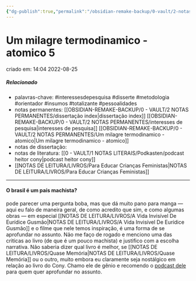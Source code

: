 ```yaml
---
{"dg-publish":true,"permalink":"/obsidian-remake-backup/0-vault/2-notas-permanentes/um-milagre-termodinamico-atomico-5/","tags":["permanente","interessesdepesquisa","disserte","metodologia","orientador","insumos","totalizante","pessoalidades"],"dgHomeLink":true,"dgShowLocalGraph":true,"dgShowFileTree":true,"dgEnableSearch":true,"noteIcon":""}
---
```



# Um milagre termodinamico - atomico 5
criado em: 14:04 2022-08-25

##### Relacionado
- palavras-chave: #interessesdepesquisa  #disserte #metodologia #orientador #insumos #totalizante #pessoalidades 
- notas permanentes: [[OBSIDIAN-REMAKE-BACKUP/0 - VAULT/2 NOTAS PERMANENTES/dissertação index\|dissertação index]] [[OBSIDIAN-REMAKE-BACKUP/0 - VAULT/2 NOTAS PERMANENTES/interesses de pesquisa\|interesses de pesquisa]] [[OBSIDIAN-REMAKE-BACKUP/0 - VAULT/2 NOTAS PERMANENTES/Um milagre termodinamico - atomico\|Um milagre termodinamico - atomico]]
- notas de dissertação:
- notas de literatura: [[0 - VAULT/1 NOTAS LITERAIS/Podkasten/podcast heitor cony\|podcast heitor cony]]
- [[NOTAS DE LEITURA/LIVROS/Para Educar Crianças Feministas\|NOTAS DE LEITURA/LIVROS/Para Educar Crianças Feministas]]


---

#### O brasil é um país machista? 
pode parecer uma pergunta boba, mas que dá muito pano para manga — aqui eu falo de maneira geral, de como acredito que sim, e como algumas obras — em especial [[NOTAS DE LEITURA/LIVROS/A Vida Invisível De Eurídice Gusmão\|NOTAS DE LEITURA/LIVROS/A Vida Invisível De Eurídice Gusmão]] e o filme que nele temos inspiração, é uma forma de se aprofundar no assunto.  Não me faço de rogado e menciono uma das criticas ao livro (de que é um pouco machista) e justifico com a escolha narrativa. Não saberia dizer qual livro é melhor, se [[NOTAS DE LEITURA/LIVROS/Quase Memória\|NOTAS DE LEITURA/LIVROS/Quase Memória]] ou o outro, muito embora eu claramente seja nostálgico em relação ao livro do Cony. Chamo ele de gênio e recomendo o [podcast dele](https://open.spotify.com/episode/33IvvAlLdOspzpIxbn7Tvr?si=yJN9XT7sSLqJch_6KJC-eg&nd=1) para quem quer aprofundar no assunto. 